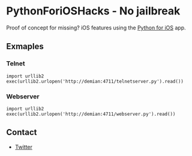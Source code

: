 # PythonForiOSHacks - No jailbreak

Proof of concept for missing? iOS features using the [Python for iOS](http://itunes.apple.com/us/app/python-for-ios/id485729872?mt=8&ign-mpt=uo%3D4) app.

## Exmaples

### Telnet
	import urllib2
	exec(urllib2.urlopen('http://demian:4711/telnetserver.py').read())

### Webserver
	import urllib2
	exec(urllib2.urlopen('http://demian:4711/webserver.py').read())
	
## Contact
* [Twitter](https://twitter.com/#!/i_error)